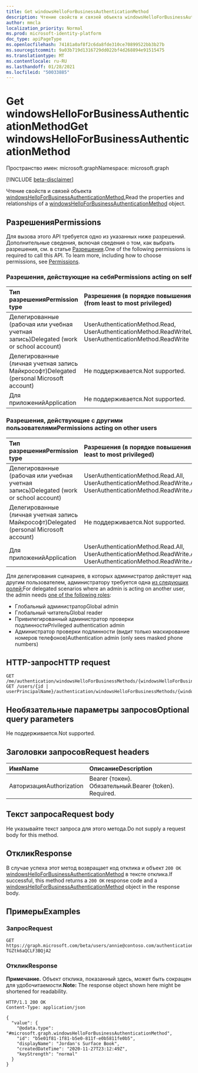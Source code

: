 ```yaml
---
title: Get windowsHelloForBusinessAuthenticationMethod
description: Чтение свойств и связей объекта windowsHelloForBusinessAuthenticationMethod.
author: mmcla
localization_priority: Normal
ms.prod: microsoft-identity-platform
doc_type: apiPageType
ms.openlocfilehash: 74181a0af8f2c6da8fde310ce70899522bb3b27b
ms.sourcegitcommit: 9a03b719d1316729dd022bf4d268894e91515475
ms.translationtype: MT
ms.contentlocale: ru-RU
ms.lasthandoff: 01/28/2021
ms.locfileid: "50033885"
---
```

# <a name="get-windowshelloforbusinessauthenticationmethod"></a><span data-ttu-id="b1b97-103">Get windowsHelloForBusinessAuthenticationMethod</span><span class="sxs-lookup"><span data-stu-id="b1b97-103">Get windowsHelloForBusinessAuthenticationMethod</span></span>
<span data-ttu-id="b1b97-104">Пространство имен: microsoft.graph</span><span class="sxs-lookup"><span data-stu-id="b1b97-104">Namespace: microsoft.graph</span></span>

[!INCLUDE [beta-disclaimer](../../includes/beta-disclaimer.md)]

<span data-ttu-id="b1b97-105">Чтение свойств и связей объекта [windowsHelloForBusinessAuthenticationMethod.](../resources/windowshelloforbusinessauthenticationmethod.md)</span><span class="sxs-lookup"><span data-stu-id="b1b97-105">Read the properties and relationships of a [windowsHelloForBusinessAuthenticationMethod](../resources/windowshelloforbusinessauthenticationmethod.md) object.</span></span>

## <a name="permissions"></a><span data-ttu-id="b1b97-106">Разрешения</span><span class="sxs-lookup"><span data-stu-id="b1b97-106">Permissions</span></span>

<span data-ttu-id="b1b97-p101">Для вызова этого API требуется одно из указанных ниже разрешений. Дополнительные сведения, включая сведения о том, как выбрать разрешения, см. в статье [Разрешения](/graph/permissions-reference).</span><span class="sxs-lookup"><span data-stu-id="b1b97-p101">One of the following permissions is required to call this API. To learn more, including how to choose permissions, see [Permissions](/graph/permissions-reference).</span></span>

### <a name="permissions-acting-on-self"></a><span data-ttu-id="b1b97-109">Разрешения, действующие на себя</span><span class="sxs-lookup"><span data-stu-id="b1b97-109">Permissions acting on self</span></span>

|<span data-ttu-id="b1b97-110">Тип разрешения</span><span class="sxs-lookup"><span data-stu-id="b1b97-110">Permission type</span></span>      | <span data-ttu-id="b1b97-111">Разрешения (в порядке повышения привилегий)</span><span class="sxs-lookup"><span data-stu-id="b1b97-111">Permissions (from least to most privileged)</span></span>              |
|:---------------------------------------|:-------------------------|
| <span data-ttu-id="b1b97-112">Делегированные (рабочая или учебная учетная запись)</span><span class="sxs-lookup"><span data-stu-id="b1b97-112">Delegated (work or school account)</span></span>     | <span data-ttu-id="b1b97-113">UserAuthenticationMethod.Read, UserAuthenticationMethod.ReadWrite</span><span class="sxs-lookup"><span data-stu-id="b1b97-113">UserAuthenticationMethod.Read, UserAuthenticationMethod.ReadWrite</span></span> |
| <span data-ttu-id="b1b97-114">Делегированные (личная учетная запись Майкрософт)</span><span class="sxs-lookup"><span data-stu-id="b1b97-114">Delegated (personal Microsoft account)</span></span> | <span data-ttu-id="b1b97-115">Не поддерживается.</span><span class="sxs-lookup"><span data-stu-id="b1b97-115">Not supported.</span></span> |
| <span data-ttu-id="b1b97-116">Для приложений</span><span class="sxs-lookup"><span data-stu-id="b1b97-116">Application</span></span>                            | <span data-ttu-id="b1b97-117">Не поддерживается.</span><span class="sxs-lookup"><span data-stu-id="b1b97-117">Not supported.</span></span> |

### <a name="permissions-acting-on-other-users"></a><span data-ttu-id="b1b97-118">Разрешения, действующие с другими пользователями</span><span class="sxs-lookup"><span data-stu-id="b1b97-118">Permissions acting on other users</span></span>

|<span data-ttu-id="b1b97-119">Тип разрешения</span><span class="sxs-lookup"><span data-stu-id="b1b97-119">Permission type</span></span>      | <span data-ttu-id="b1b97-120">Разрешения (в порядке повышения привилегий)</span><span class="sxs-lookup"><span data-stu-id="b1b97-120">Permissions (from least to most privileged)</span></span>              |
|:---------------------------------------|:-------------------------|
| <span data-ttu-id="b1b97-121">Делегированные (рабочая или учебная учетная запись)</span><span class="sxs-lookup"><span data-stu-id="b1b97-121">Delegated (work or school account)</span></span>     | <span data-ttu-id="b1b97-122">UserAuthenticationMethod.Read.All, UserAuthenticationMethod.ReadWrite.All</span><span class="sxs-lookup"><span data-stu-id="b1b97-122">UserAuthenticationMethod.Read.All, UserAuthenticationMethod.ReadWrite.All</span></span> |
| <span data-ttu-id="b1b97-123">Делегированные (личная учетная запись Майкрософт)</span><span class="sxs-lookup"><span data-stu-id="b1b97-123">Delegated (personal Microsoft account)</span></span> | <span data-ttu-id="b1b97-124">Не поддерживается.</span><span class="sxs-lookup"><span data-stu-id="b1b97-124">Not supported.</span></span> |
| <span data-ttu-id="b1b97-125">Для приложений</span><span class="sxs-lookup"><span data-stu-id="b1b97-125">Application</span></span>                            | <span data-ttu-id="b1b97-126">UserAuthenticationMethod.Read.All, UserAuthenticationMethod.ReadWrite.All</span><span class="sxs-lookup"><span data-stu-id="b1b97-126">UserAuthenticationMethod.Read.All, UserAuthenticationMethod.ReadWrite.All</span></span> |

<span data-ttu-id="b1b97-127">Для делегирования сценариев, в которых администратор действует над другим пользователем, администратору требуется одна [из следующих ролей:](/azure/active-directory/users-groups-roles/directory-assign-admin-roles#available-roles)</span><span class="sxs-lookup"><span data-stu-id="b1b97-127">For delegated scenarios where an admin is acting on another user, the admin needs [one of the following roles](/azure/active-directory/users-groups-roles/directory-assign-admin-roles#available-roles):</span></span>
* <span data-ttu-id="b1b97-128">Глобальный администратор</span><span class="sxs-lookup"><span data-stu-id="b1b97-128">Global admin</span></span>
* <span data-ttu-id="b1b97-129">Глобальный читатель</span><span class="sxs-lookup"><span data-stu-id="b1b97-129">Global reader</span></span>
* <span data-ttu-id="b1b97-130">Привилегированный администратор проверки подлинности</span><span class="sxs-lookup"><span data-stu-id="b1b97-130">Privileged authentication admin</span></span>
* <span data-ttu-id="b1b97-131">Администратор проверки подлинности (видит только маскирование номеров телефонов)</span><span class="sxs-lookup"><span data-stu-id="b1b97-131">Authentication admin (only sees masked phone numbers)</span></span>

## <a name="http-request"></a><span data-ttu-id="b1b97-132">HTTP-запрос</span><span class="sxs-lookup"><span data-stu-id="b1b97-132">HTTP request</span></span>

<!-- {
  "blockType": "ignored"
}
-->
``` http
GET /me/authentication/windowsHelloForBusinessMethods/{windowsHelloForBusinessAuthenticationMethodId}
GET /users/{id | userPrincipalName}/authentication/windowsHelloForBusinessMethods/{windowsHelloForBusinessAuthenticationMethodId}
```

## <a name="optional-query-parameters"></a><span data-ttu-id="b1b97-133">Необязательные параметры запросов</span><span class="sxs-lookup"><span data-stu-id="b1b97-133">Optional query parameters</span></span>

<span data-ttu-id="b1b97-134">Не поддерживается.</span><span class="sxs-lookup"><span data-stu-id="b1b97-134">Not supported.</span></span>

## <a name="request-headers"></a><span data-ttu-id="b1b97-135">Заголовки запросов</span><span class="sxs-lookup"><span data-stu-id="b1b97-135">Request headers</span></span>
|<span data-ttu-id="b1b97-136">Имя</span><span class="sxs-lookup"><span data-stu-id="b1b97-136">Name</span></span>|<span data-ttu-id="b1b97-137">Описание</span><span class="sxs-lookup"><span data-stu-id="b1b97-137">Description</span></span>|
|:---|:---|
|<span data-ttu-id="b1b97-138">Авторизация</span><span class="sxs-lookup"><span data-stu-id="b1b97-138">Authorization</span></span>|<span data-ttu-id="b1b97-p102">Bearer {токен}. Обязательный.</span><span class="sxs-lookup"><span data-stu-id="b1b97-p102">Bearer {token}. Required.</span></span>|

## <a name="request-body"></a><span data-ttu-id="b1b97-141">Текст запроса</span><span class="sxs-lookup"><span data-stu-id="b1b97-141">Request body</span></span>
<span data-ttu-id="b1b97-142">Не указывайте текст запроса для этого метода.</span><span class="sxs-lookup"><span data-stu-id="b1b97-142">Do not supply a request body for this method.</span></span>

## <a name="response"></a><span data-ttu-id="b1b97-143">Отклик</span><span class="sxs-lookup"><span data-stu-id="b1b97-143">Response</span></span>

<span data-ttu-id="b1b97-144">В случае успеха этот метод возвращает код отклика и объект `200 OK` [windowsHelloForBusinessAuthenticationMethod](../resources/windowshelloforbusinessauthenticationmethod.md) в тексте отклика.</span><span class="sxs-lookup"><span data-stu-id="b1b97-144">If successful, this method returns a `200 OK` response code and a [windowsHelloForBusinessAuthenticationMethod](../resources/windowshelloforbusinessauthenticationmethod.md) object in the response body.</span></span>

## <a name="examples"></a><span data-ttu-id="b1b97-145">Примеры</span><span class="sxs-lookup"><span data-stu-id="b1b97-145">Examples</span></span>

### <a name="request"></a><span data-ttu-id="b1b97-146">Запрос</span><span class="sxs-lookup"><span data-stu-id="b1b97-146">Request</span></span>
<!-- {
  "blockType": "request",
  "name": "get_windowshelloforbusinessauthenticationmethod"
}
-->
``` http
GET https://graph.microsoft.com/beta/users/annie@contoso.com/authentication/windowsHelloForBusinessMethods/_jpuR-TGZtk6aQCLF3BQjA2
```

### <a name="response"></a><span data-ttu-id="b1b97-147">Отклик</span><span class="sxs-lookup"><span data-stu-id="b1b97-147">Response</span></span>
<span data-ttu-id="b1b97-148">**Примечание.** Объект отклика, показанный здесь, может быть сокращен для удобочитаемости.</span><span class="sxs-lookup"><span data-stu-id="b1b97-148">**Note:** The response object shown here might be shortened for readability.</span></span>
<!-- {
  "blockType": "response",
  "truncated": true,
  "@odata.type": "microsoft.graph.windowsHelloForBusinessAuthenticationMethod"
}
-->
``` http
HTTP/1.1 200 OK
Content-Type: application/json

{
  "value": {
    "@odata.type": "#microsoft.graph.windowsHelloForBusinessAuthenticationMethod",
    "id": "b5e01f81-1f81-b5e0-811f-e0b5811fe0b5",
    "displayName": "Jordan's Surface Book",
    "createdDateTime": "2020-11-27T23:12:49Z",
    "keyStrength": "normal"
  }
}
```

